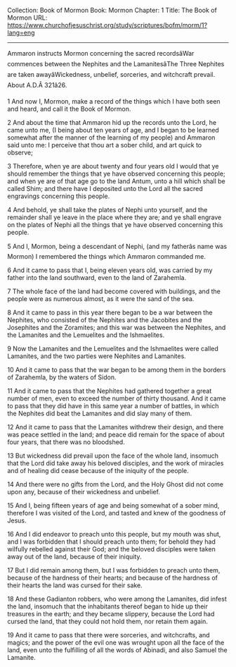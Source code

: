 Collection: Book of Mormon
Book: Mormon
Chapter: 1
Title: The Book of Mormon
URL: https://www.churchofjesuschrist.org/study/scriptures/bofm/morm/1?lang=eng

---

Ammaron instructs Mormon concerning the sacred recordsâWar commences between the Nephites and the LamanitesâThe Three Nephites are taken awayâWickedness, unbelief, sorceries, and witchcraft prevail. About A.D.Â 321â26.

1 And now I, Mormon, make a record of the things which I have both seen and heard, and call it the Book of Mormon.

2 And about the time that Ammaron hid up the records unto the Lord, he came unto me, (I being about ten years of age, and I began to be learned somewhat after the manner of the learning of my people) and Ammaron said unto me: I perceive that thou art a sober child, and art quick to observe;

3 Therefore, when ye are about twenty and four years old I would that ye should remember the things that ye have observed concerning this people; and when ye are of that age go to the land Antum, unto a hill which shall be called Shim; and there have I deposited unto the Lord all the sacred engravings concerning this people.

4 And behold, ye shall take the plates of Nephi unto yourself, and the remainder shall ye leave in the place where they are; and ye shall engrave on the plates of Nephi all the things that ye have observed concerning this people.

5 And I, Mormon, being a descendant of Nephi, (and my fatherâs name was Mormon) I remembered the things which Ammaron commanded me.

6 And it came to pass that I, being eleven years old, was carried by my father into the land southward, even to the land of Zarahemla.

7 The whole face of the land had become covered with buildings, and the people were as numerous almost, as it were the sand of the sea.

8 And it came to pass in this year there began to be a war between the Nephites, who consisted of the Nephites and the Jacobites and the Josephites and the Zoramites; and this war was between the Nephites, and the Lamanites and the Lemuelites and the Ishmaelites.

9 Now the Lamanites and the Lemuelites and the Ishmaelites were called Lamanites, and the two parties were Nephites and Lamanites.

10 And it came to pass that the war began to be among them in the borders of Zarahemla, by the waters of Sidon.

11 And it came to pass that the Nephites had gathered together a great number of men, even to exceed the number of thirty thousand. And it came to pass that they did have in this same year a number of battles, in which the Nephites did beat the Lamanites and did slay many of them.

12 And it came to pass that the Lamanites withdrew their design, and there was peace settled in the land; and peace did remain for the space of about four years, that there was no bloodshed.

13 But wickedness did prevail upon the face of the whole land, insomuch that the Lord did take away his beloved disciples, and the work of miracles and of healing did cease because of the iniquity of the people.

14 And there were no gifts from the Lord, and the Holy Ghost did not come upon any, because of their wickedness and unbelief.

15 And I, being fifteen years of age and being somewhat of a sober mind, therefore I was visited of the Lord, and tasted and knew of the goodness of Jesus.

16 And I did endeavor to preach unto this people, but my mouth was shut, and I was forbidden that I should preach unto them; for behold they had wilfully rebelled against their God; and the beloved disciples were taken away out of the land, because of their iniquity.

17 But I did remain among them, but I was forbidden to preach unto them, because of the hardness of their hearts; and because of the hardness of their hearts the land was cursed for their sake.

18 And these Gadianton robbers, who were among the Lamanites, did infest the land, insomuch that the inhabitants thereof began to hide up their treasures in the earth; and they became slippery, because the Lord had cursed the land, that they could not hold them, nor retain them again.

19 And it came to pass that there were sorceries, and witchcrafts, and magics; and the power of the evil one was wrought upon all the face of the land, even unto the fulfilling of all the words of Abinadi, and also Samuel the Lamanite.
